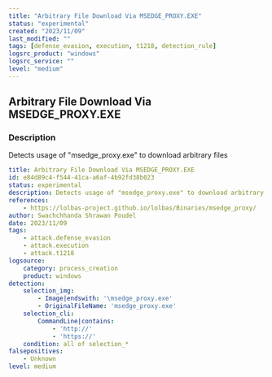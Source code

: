 ```yaml
---
title: "Arbitrary File Download Via MSEDGE_PROXY.EXE"
status: "experimental"
created: "2023/11/09"
last_modified: ""
tags: [defense_evasion, execution, t1218, detection_rule]
logsrc_product: "windows"
logsrc_service: ""
level: "medium"
---
```


## Arbitrary File Download Via MSEDGE_PROXY.EXE

### Description

Detects usage of "msedge_proxy.exe" to download arbitrary files

```yml
title: Arbitrary File Download Via MSEDGE_PROXY.EXE
id: e84d89c4-f544-41ca-a6af-4b92fd38b023
status: experimental
description: Detects usage of "msedge_proxy.exe" to download arbitrary files
references:
    - https://lolbas-project.github.io/lolbas/Binaries/msedge_proxy/
author: Swachchhanda Shrawan Poudel
date: 2023/11/09
tags:
    - attack.defense_evasion
    - attack.execution
    - attack.t1218
logsource:
    category: process_creation
    product: windows
detection:
    selection_img:
        - Image|endswith: '\msedge_proxy.exe'
        - OriginalFileName: 'msedge_proxy.exe'
    selection_cli:
        CommandLine|contains:
            - 'http://'
            - 'https://'
    condition: all of selection_*
falsepositives:
    - Unknown
level: medium

```
